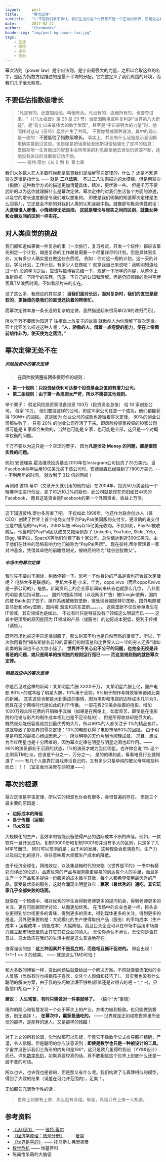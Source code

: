 ```yaml
---
layout:     post
title:      "幂次定律"
subtitle:   "\"不管我们承不承认，我们生活的这个世界都不是一个正常的世界，而是处在幂次定律下的。\""
date:       2017-02-22
author:     "ChenWenKe"
header-img: "img/post-bg-power-law.jpg"
tags:
    - 生活
    - 感悟
    - 读书
    - 哲思
---
```



幂次法则（power law）是宇宙法则，是宇宙最强大的力量，之所以会取这样的名字，是因为指数方程描述的是最不平均的分配。它完整定义了我们周围的环境，而我们几乎毫无察觉。 

## 不要低估指数级增长

> "凡是有的，还要加给他，叫他有余。凡没有的，连他所有的，也要夺过来。"（《马太福音》第 25 章 29 节）当爱因斯坦宣称复利是“世界第八大奇迹”，是“有史以来最伟大的数学发现”，甚至是“宇宙最强大的力量”时，他同样对这句《圣经》箴言产生了共鸣。 不管你赞成哪种说法，其中的观点是一致的：**不要低估了指数级增长。** 事实上，并没有什么证据显示爱因斯坦确实提到过这些。但是硬是把话塞给爱因斯坦恰恰强化了这样的信息： 爱因斯坦一生贡献出的智慧本金所带来的利息直至他去世后仍源源不断，连他没有讲过的话都会归功于他。 <br/>
—— 彼特.蒂尔《从 0 到 1》第七章

我们大多数人在大多数时候都是感觉我们是理解幂次定律的，什么？ 还是不知道幂次定律是指什么 ---- 就是 **二八法则**。 不过二八法则描述的太模糊，但是用幂次（指数）这种数学方式的描述更加清楚具体，精准，更优雅一些。 但是千万不要武断的以为这你就理解什么是幂次定律。幂次定律的对我们生活各个方面的渗透，以及它的增长速度都是令我们难以想象的。 即使是我们明确的知道幂次定律是怎么回事儿，它还是会不断的对我们人类的认知竖起中指。就像那句极具佛性的话：
**大道理谁人都懂，小情绪却无法自控。 这就是理论与现实之间的区别，就像女神和女朋友间的区别一样实在。** 


## 对人类直觉的挑战

我们都知道如果做一件复杂的事（一次旅行，复习考试，开发一个软件）都应该事先制定一个计划，越是复杂的工作越是需要一个尽量详尽的计划。但是具体到实处，又有多少人确实是在做这些东西呢。 例如：你对这一周的计划，这一天的计划，学习计划，工作计划。有多少人在做呢？ 就拿我自己来说吧：我明明知道经过一阶
段的学习之后，应该写篇博客总结一下，规整一下所学的内容，从整体上重新审视一下所学的东西，沉底一下自己的认知和理解。但是仍旧烦躁的觉得写博客真TM浪费时间，不如看部片来的实在。 

说了这么多，我想说的其实是：
**当我们面对长远，面对复杂时，我们的直觉是疲软的，更操蛋的是我们的直觉还执着的帮倒忙。**

而幂次定律本身一条长远的复杂的定律，虽然描述起来很简单(2/8的递归而已)。 

所以千万不要因为知道了 往棋盘上放麦子的故事 就傲然人为你理解了幂次定律。 莎士比亚怎么描述这种人呢：**“人，骄傲的人，借着一点短促的能力，便在上帝面前胡作非为，使天使为之落泪。”**

## 幂次定律无处不在

##### 风险投资中的幂次定律

> **在风险投资圈有两条很奇怪的规则：**
- **第一个规则：只投资给获利可达整个投资基金总值的有潜力公司。** 
- **第二条规则：由于第一条规则太严苛，所以不需要其他规则。**  

举个栗子： 假定风险投资家准备投资 100万（投资资金总值） 给 10 家创业公司， 每家 10万。 他们要投这样的公司，即这10家公司任意一个成功，他们都能获得 100W+ 的回报。 这是因为 创业公司的成败也遵循着幂次定律， 80%的创业公司都失败了， 只有 20% 的创业公司存活了下来。即风险投资家投资的10家公司很可能是 8 家都会失败的，当然也可能是 9 家，也可能是全部，这只是一个对概率权衡的问题。 

千万不要以为这只是一个空泛的栗子， 因为**凡是涉及 Money 的问题，都是很现实性的问题。** 

例如 安德理森.霍洛维茨投资基金2010年在Instagram公司投资了25万美元。当Facebook两年后用10亿美元买下该公司时，安德里森已经赚到了7800万美元 ---- 不到两年的时间， 就收到了 312 倍的回报！

再例如 彼特.蒂尔（文章开头就引用的他的话）在2004年，投资50万美金给一个哈佛学生进行创业，拿了将近10.2%的股份，此公司就是现在仍旧如日中天的Facebook， 而且这笔资金是Facebook的第一个外围资金，收益上万倍。 

---

这下知道彼特.蒂尔多厉害了吧。 不仅如此 1998年，他还作为联合创办人（兼CEO）创建了世界上首个电商支付平台PayPal(美国版的支付宝，更准确的说支付宝是中国版的PayPal)，2002年被 eBay以15亿美元收购。不仅如此，PayPal被收购后，他当时的PayPal团队成员又陆续创办了 LinkedIn, YouTube, Slide, Yelp, Digg, 特斯拉，SpaceX等他们创建了数十家公司，总价值达到近300亿美元。由于他们在硅谷的恐怖影响力他们被称为“PayPal黑帮”。 现在彼特.蒂尔管理着一家对冲基金，凭借其卓绝的前瞻性眼光，被响亮的称为“硅谷创投教父”。 


##### 市场中的幂次定律

暂时先不要向下阅读，稍微停顿一下。思考一下你身边的产品是否也符合幂次定律呢？ 电脑大多是联想的， 手机大多是 小米，华为，oppo,vivo（而且oppo和vivo是一家公司的），魅族。新闻资讯上的企业家新闻转来转去也就那么几位， 八卦里的明星也屈指可数。。。。
国外的搜索领域（以及网页广告）被Google垄断，国内的被 Baidu包了饺子，操作系统被微软垄断，微处理器被因特尔垄断，国外电商被 亚马逊和eBey垄断，国内被 淘宝和京东垄断。。。。。。
这些垄断不仅仅单单发生在IT领域，其它领域也是如此。 不过有时只是特征没有IT领域这么明显而已 —— 这其中更深层的原因是因为 IT领域的产品（或服务）的边际成本更低，更利于传播（销售）。 

既然市场也被这宇宙定律驯服了，那么财富不均也是自然而然的事情了。所以，下次你再看到“福布斯排名前10的富豪们的财富总和比世界人口一半的穷人还多”诸如此类的新闻也不必大惊小怪了。 **世界并不关心公不公平的问题，也完全无视是非善恶的问题，她只是简单的按照她的规则运行而已 —— 而这里规则指的就是幂次定律。** 

##### 明星效应中的幂次定律

你是否见过这样的新闻：某某明星片酬 XXXX千万， 某某明星片酬上亿，国产电影 80%+的成本给了明星大腕，10%用于营销，5%用于制作与特效等等诸如此类的新闻。 其实这些也都是水到渠成的事情，因为电影和电视的边际成本几乎为0，而且在这个网络时代是如此的利于传播。 一部花费2亿美金拍摄的电影，增加 1000万观众所花费的开销微乎其微（如果是在网络上，如爱奇艺，即使是在电影院的花销与影片的制作成本相比也是不足论哉的）， 但是所得收益却是巨大的。 既然观众能很容易观赏到最优秀的大片，所以99%的人都关注于 1%的精品影片。这就导致了影视界的幂次定律：10%的电影获得了电影市场90%的回报。 由于明星是电影的最核心组成因素之一，所以明星的天价片酬也顺理成章。 况且，想成为当红明星也是十分困难的，因为幂次定律在明星与明星之间也起作用。—— 99%的演员都处于沉寂的状态，1%的演员才成为当红明星。也许你会说 1% 这个比例真TM扯淡，应该是千分之一，万分之一。 是的的确如此，看看电竞行业就知道了 —— 有几个人能靠打游戏养活自己的，又有多少只是单纯的被父母骂和挂科而已！！！（室友表示哭晕在网吧里~~~） 


## 幂次的根源

幂次定律是宇宙定律，所以它的根源也许会有很多，会很普遍的存在。 但是三个最主要的原因是：

- **边际成本的降低**
- **易于传播（运输）**
- **马太效应**

大规模化的生产，高效率的智能设备使得产品的边际成本不断的降低。例如，一款软件一旦开发成功，复制10000份和复制10001份并没有多大的区别，只是多了几M字节而已。 同时可以预测的是：由于AI的发展，这种现象会愈演愈烈。生产力以及自动化的提升，往往意味着大规模生产成本的降低。 

由于经济全球化，网络效应，以及集装箱时代的来临（《世界是平的》一书中有精彩而详细的论述），品质优秀的产品与服务能更容易的到达每个人的手里，而且多生产一个产品和多提供一份服务的成本微乎其微，每个人都希望使用最优秀的产品，享受最优质的服务，这就会涌现出明星效应：**赢家（最优秀的）通吃，其它玩家几乎全部失败的场面。**

就像在一个班级中，相对优秀的学生会得到老师更多的提问机会，得到老师更多的关注，更有可能跟同学讨论，从而更加优秀。 在市场中的企业也是一样，巨头企业更得到华尔街更多的青睐，得到更多的资本，得到媒体更多的关注，得到更多的报道，另外更重要的是：大规模化的生产使得每份产品（服务）的平均成本（生产成本 + 运输成本 + 销售成本）大幅降低。而且巨头企业可以在市场中运用市场势力建立起市场壁垒防止其它其它企业的涌入。 无论你承认不承认，无论你是否在意过，马太效应在我们的生活中就是这么普遍地存在。 

值得强调的是：**这三种因素并不是孤立的，而是相互循环促进的。** 即会出现：1+1+1 >> 3 的结果。 —— 就是这么TMD可怕！ 

---

和大多数的博客一样，提出问题后就要给出一个解决方案。不然就像耍流氓似的令人反感（当然有时也招铝孩子喜欢，全凭个人颜值和技巧了）。
其实我也没有什么聪明的解决方案，由于我的技巧做流氓不够格(颜值还是过得去的吧 ~ ^_^ ~)，只能信口胡诌一下了：  

**建议：** **人生短暂，有时只需做对一件事就够了。** （搞个“大”事情）

用你的耐心和智慧发现一个处于幂次上的产业，并竭力做到极致。也只能做到极致，别无选择！。 **在幂次中，赢家是通吃的。** —— 世界就是正如动物世界里所呈现的那样，是那样的迷人，又是那样的残酷！

---
对于上文的所有论调，你当然都可以质疑，毕竟它不像数学公式推导那样精确，严谨，令人信服。但是聪明的你应该意识到：**即使是数学也只是一种被设计的工具。** 宇宙并没告诉我们三角形的内角和是180°，这只是欧几里得的假设（YY&&设计）而已。详见[数学危机](https://zh.wikipedia.org/wiki/%E6%95%B0%E5%AD%A6%E5%8D%B1%E6%9C%BA)，如果真要较真的话，真不敢相信这个世界上到底什么还是一层不变的可信。 


所以也许，也许我也是错的，但是那又有什么呢。我们构建了与真理相似的模型，得到了大致的结果（误差在可允许范围内），足矣！。 


正如那句充满哲学性的话：

> 世界上如果有上帝，那么就有真理。毕竟，真理只有上帝一人知道。 



## 参考资料

- [《从0到1》](https://book.douban.com/subject/26297606/) —— [彼特.蒂尔](https://zh.wikipedia.org/wiki/%E5%BD%BC%E5%BE%97%C2%B7%E6%B3%B0%E7%88%BE)
- [《经济学原理：微观分册》](https://book.douban.com/subject/26435630//) —— [曼昆](https://zh.wikipedia.org/wiki/%E5%B0%BC%E5%8F%AF%E6%8B%89%E6%96%AF%C2%B7%E6%A0%BC%E9%87%8C%E9%AB%98%E5%88%A9%C2%B7%E6%9B%BC%E6%98%86)
- [《世界是平的》](https://book.douban.com/subject/1934021/) —— 托马斯·L·弗里德曼 
- [数学危机](https://zh.wikipedia.org/wiki/%E6%95%B0%E5%AD%A6%E5%8D%B1%E6%9C%BA) —— 维基百科
- 陈闻恪呆萌的大脑袋